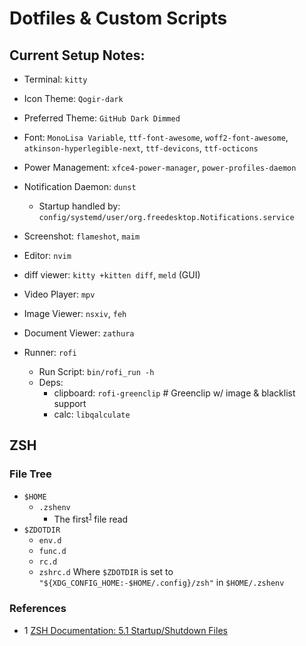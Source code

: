 # Dotfiles & Custom Scripts

## Current Setup Notes:
- Terminal:             `kitty`
- Icon Theme:           `Qogir-dark`
- Preferred Theme:       `GitHub Dark Dimmed`
- Font:                 `MonoLisa Variable`, `ttf-font-awesome`, `woff2-font-awesome`, `atkinson-hyperlegible-next`, `ttf-devicons`, `ttf-octicons`
- Power Management:     `xfce4-power-manager`, `power-profiles-daemon`
- Notification Daemon:  `dunst`
    - Startup handled by: `config/systemd/user/org.freedesktop.Notifications.service`
- Screenshot:           `flameshot`, `maim`
- Editor:               `nvim`
- diff viewer:          `kitty +kitten diff`, `meld` (GUI)
- Video Player:         `mpv`
- Image Viewer:         `nsxiv`, `feh`

- Document Viewer:      `zathura`
- Runner:               `rofi`
    - Run Script:       `bin/rofi_run -h`
    - Deps:
        - clipboard:    `rofi-greenclip` # Greenclip w/ image & blacklist support
        - calc:         `libqalculate`


## ZSH
### File Tree
- `$HOME`
    - `.zshenv`
        - The first<sup>[1](#ref1)</sup> file read
- `$ZDOTDIR`
    - `env.d`
    - `func.d`
    - `rc.d` 
    - `zshrc.d`
Where `$ZDOTDIR` is set to `"${XDG_CONFIG_HOME:-$HOME/.config}/zsh"` in `$HOME/.zshenv`


### References
- <a name="ref1">1</a> [ZSH Documentation: 5.1 Startup/Shutdown Files](https://zsh.sourceforge.io/Doc/Release/Files.html#Files) 
